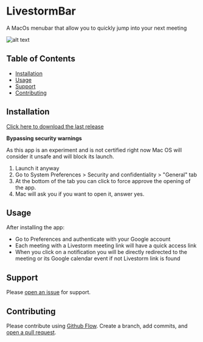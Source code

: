 # LivestormBar

A MacOs menubar that allow you to quickly jump into your next meeting

![alt text](https://raw.githubusercontent.com/livestorm/LivestormBar/main/livestormbar0502.png?token=GHSAT0AAAAAABUBBGZ6PB4R3NYYYFT33LWUYTSUSTA)

## Table of Contents

- [Installation](#installation)
- [Usage](#usage)
- [Support](#support)
- [Contributing](#contributing)

## Installation

[Click here to download the last release](https://github.com/livestorm/LivestormBar/releases/download/v0.9-beta-1/LivestormBar.app.zip)

**Bypassing security warnings**

As this app is an experiment and is not certified right now Mac OS will consider it unsafe and will block its launch.

1. Launch it anyway
2. Go to System Preferences > Security and confidentiality > "General" tab
3. At the bottom of the tab you can click to force approve the opening of the app.
4. Mac will ask you if you want to open it, answer yes.

## Usage

After installing the app:

- Go to Preferences and authenticate with your Google account
- Each meeting with a Livestorm meeting link will have a quick access link
- When you click on a notification you will be directly redirected to the meeting or its Google calendar event if not Livestorm link is found

## Support

Please [open an issue](https://github.com/mathieubellon/livestormbar/issues/new) for support.

## Contributing

Please contribute using [Github Flow](https://guides.github.com/introduction/flow/). Create a branch, add commits, and [open a pull request](https://github.com/fraction/readme-boilerplate/compare/).
